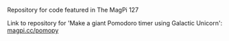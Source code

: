 Repository for code featured in The MagPi 127

Link to repository for 'Make a giant Pomodoro timer using Galactic Unicorn': [magpi.cc/pomopy](https://magpi.cc/pomopy)